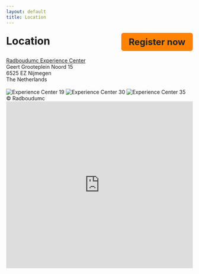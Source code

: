 ```yaml
---
layout: default
title: Location
---
```



<div style="display: flex; justify-content: space-between; align-items: center; flex-wrap: wrap;">
  <h1 style="margin: 0;"><strong>Location</strong></h1>
  <a href="https://registratie.radboudumc.nl/166356/subscribe" target="_blank" style="
    background-color:rgb(255, 130, 3);
    color: rgb(27, 36, 48);
    padding: 10px 20px;
    text-decoration: none;
    border-radius: 6px;
    font-size: 24px;
    font-weight: bold;
    margin-top: 5px;
  ">
    Register now
  </a>
</div><br>

<div class="content a">
    <a href="https://www.radboudumc.nl/over-het-radboudumc/experience-center" target="_blank">
        Radboudumc Experience Center <br>
    </a>
</div>


<div class="content">
Geert Grooteplein Noord 15 <br>
6525 EZ Nijmegen <br>
The Netherlands <br>

<br>
</div>

<div class="experience-gallery">
  <img src="{{ site.url }}/assets/img/Rumcexperiencecenter19.jpg" alt="Experience Center 19">
  <img src="{{ site.url }}/assets/img/Rumcexperiencecenter30.jpg" alt="Experience Center 30">
  <img src="{{ site.url }}/assets/img/Rumcexperiencecenter35.jpg" alt="Experience Center 35">
</div>
&copy; Radboudumc

<div class="map-container">
    <iframe src="https://www.google.com/maps/embed?pb=!1m18!1m12!1m3!1d2466.0150248730324!2d5.860423199999999!3d51.824155999999995!2m3!1f0!2f0!3f0!3m2!1i1024!2i768!4f13.1!3m3!1m2!1s0x47c708f1c080b409%3A0x788b21f43a9e50c!2sGeert%20Grooteplein%20Zuid%2015%2C%206525%20HP%20Nijmegen!5e0!3m2!1snl!2snl!4v1741080845434!5m2!1snl!2snl"  width="100%" height="450" style="border:0;" allowfullscreen="" loading="lazy" referrerpolicy="no-referrer-when-downgrade"></iframe>

</div>


